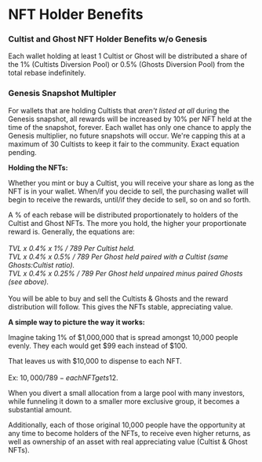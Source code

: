 # NFT Holder Benefits

### Cultist and Ghost NFT Holder Benefits w/o Genesis

Each wallet holding at least 1 Cultist or Ghost will be distributed a share of the 1% (Cultists Diversion Pool) or 0.5% (Ghosts Diversion Pool) from the total rebase indefinitely.

### Genesis Snapshot Multipler

For wallets that are holding Cultists that _aren't listed at all_ during the Genesis snapshot, all rewards will be increased by 10% per NFT held at the time of the snapshot, forever. Each wallet has only one chance to apply the Genesis multiplier, no future snapshots will occur. We're capping this at a maximum of 30 Cultists to keep it fair to the community. Exact equation pending.

**Holding the NFTs:**

Whether you mint or buy a Cultist, you will receive your share as long as the NFT is in your wallet. When/if you decide to sell, the purchasing wallet will begin to receive the rewards, until/if they decide to sell, so on and so forth.

A % of each rebase will be distributed proportionately to holders of the Cultist and Ghost NFTs. The more you hold, the higher your proportionate reward is. Generally, the equations are:\
\
_TVL x 0.4% x 1% / 789 Per Cultist held._\
_TVL x 0.4% x 0.5% / 789 Per Ghost held paired with a Cultist (same Ghosts:Cultist ratio)._\
_TVL x 0.4% x 0.25% / 789 Per Ghost held unpaired minus paired Ghosts (see above)._\
\
You will be able to buy and sell the Cultists & Ghosts and the reward distribution will follow. This gives the NFTs stable, appreciating value.

**A simple way to picture the way it works:**

Imagine taking 1% of $1,000,000 that is spread amongst 10,000 people evenly. They each would get $99 each instead of $100.

That leaves us with $10,000 to dispense to each NFT.\
\
Ex: $10,000 / 789 - each NFT gets 12$.

When you divert a small allocation from a large pool with many investors, while funneling it down to a smaller more exclusive group, it becomes a substantial amount.

Additionally, each of those original 10,000 people have the opportunity at any time to become holders of the NFTs, to receive even higher returns, as well as ownership of an asset with real appreciating value (Cultist & Ghost NFTs).
